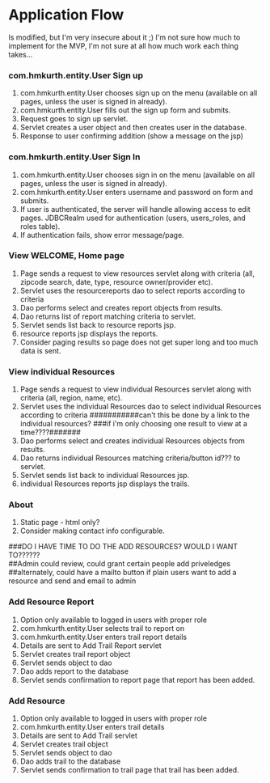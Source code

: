 # Application Flow
Is modified, but I'm very insecure about it ;)
I'm not sure how much to implement for the MVP,
I'm not sure at all how much work each thing takes...

### com.hmkurth.entity.User Sign up

1. com.hmkurth.entity.User chooses sign up on the menu (available on all pages, unless the user
   is signed in already).
1. com.hmkurth.entity.User fills out the sign up form and submits.
1. Request goes to sign up servlet.
1. Servlet creates a user object and then creates user in the database.
1. Response to user confirming addition (show a message on the jsp)

### com.hmkurth.entity.User Sign In

1. com.hmkurth.entity.User chooses sign in on the menu (available on all pages, unless the user
   is signed in already).
1. com.hmkurth.entity.User enters username and password on form and submits.
1. If user is authenticated, the server will handle allowing access to edit
   pages.  JDBCRealm used for authentication (users, users_roles, and roles table).
1. If authentication fails, show error message/page.

### View WELCOME, Home page

1. Page sends a request to view resources servlet along with criteria
   (all, zipcode search, date, type, resource owner/provider  etc).
1. Servlet uses the resourcereports dao to select reports according to criteria
1. Dao performs select and creates report objects from results.
1. Dao returns list of report matching criteria to servlet.
1. Servlet sends list back to resource reports jsp.
1. resource reports jsp displays the reports.
1. Consider paging results so page does not get super long and too much data
   is sent.

### View individual Resources

1. Page sends a request to view individual Resources servlet along with criteria
   (all, region, name, etc).
1. Servlet uses the individual Resources dao to select individual Resources according to criteria
        ###########can't this be done by a link to the individual resources? 
         ###if i'm only choosing one result to view at a time????#######
1. Dao performs select and creates individual Resources objects from results.
1. Dao returns  individual Resources matching criteria/button id??? to servlet.
1. Servlet sends list back to individual Resources  jsp.
1. individual Resources reports jsp displays the trails.


### About

1. Static page - html only?
1. Consider making contact info configurable.





###DO I HAVE TIME TO DO THE ADD RESOURCES?  WOULD I WANT TO??????  
##Admin could review, could grant certain people add priveledges
##alternately, could have a mailto button if plain users want to add a resource and send and email to admin




###

### Add Resource Report
1. Option only available to logged in users with proper role
1. com.hmkurth.entity.User selects trail to report on
1. com.hmkurth.entity.User enters trail report details
1. Details are sent to Add Trail Report servlet
1. Servlet creates trail report object
1. Servlet sends object to dao
1. Dao adds report to the database
1. Servlet sends confirmation to report page that report has been added.

### Add Resource
1. Option only available to logged in users with proper role
1. com.hmkurth.entity.User enters trail  details
1. Details are sent to Add Trail  servlet
1. Servlet creates trail  object
1. Servlet sends object to dao
1. Dao adds trail to the database
1. Servlet sends confirmation to trail page that trail has been added.








 
